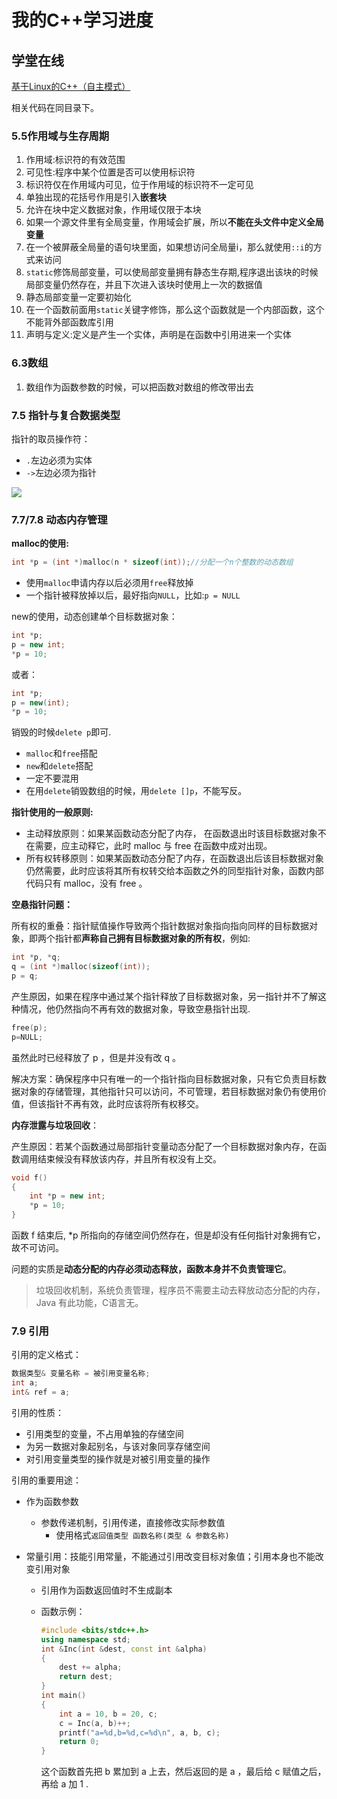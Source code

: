 # 我的C++学习进度

## 学堂在线

[基于Linux的C++（自主模式）](http://www.xuetangx.com/courses/course-v1:TsinghuaX+20740084X+sp/about)

相关代码在同目录下。

### 5.5作用域与生存周期

1. 作用域:标识符的有效范围
2. 可见性:程序中某个位置是否可以使用标识符
3. 标识符仅在作用域内可见，位于作用域的标识符不一定可见
4. 单独出现的花括号作用是引入**嵌套块**
5. 允许在块中定义数据对象，作用域仅限于本块
6. 如果一个源文件里有全局变量，作用域会扩展，所以**不能在头文件中定义全局变量**
7. 在一个被屏蔽全局量的语句块里面，如果想访问全局量i，那么就使用`::i`的方式来访问
8. `static`修饰局部变量，可以使局部变量拥有静态生存期,程序退出该块的时候局部变量仍然存在，并且下次进入该块时使用上一次的数据值
9. 静态局部变量一定要初始化
10. 在一个函数前面用`static`关键字修饰，那么这个函数就是一个内部函数，这个不能背外部函数库引用
11. 声明与定义:定义是产生一个实体，声明是在函数中引用进来一个实体

### 6.3数组

1. 数组作为函数参数的时候，可以把函数对数组的修改带出去

### 7.5 指针与复合数据类型

指针的取员操作符：

- `.`左边必须为实体
- `->`左边必须为指针

![](https://i.loli.net/2018/12/24/5c2071ea22e56.png)

### 7.7/7.8 动态内存管理

**malloc的使用:**

```cpp
int *p = (int *)malloc(n * sizeof(int));//分配一个n个整数的动态数组
```

- 使用`malloc`申请内存以后必须用`free`释放掉
- 一个指针被释放掉以后，最好指向`NULL`，比如:`p = NULL`

new的使用，动态创建单个目标数据对象：

```cpp
int *p;
p = new int;
*p = 10;
```

或者：

```cpp
int *p;
p = new(int);
*p = 10;
```

销毁的时候`delete p`即可.

- `malloc`和`free`搭配
- `new`和`delete`搭配
- 一定不要混用
- 在用`delete`销毁数组的时候，用`delete []p`，不能写反。

**指针使用的一般原则:**

- 主动释放原则：如果某函数动态分配了内存， 在函数退出时该目标数据对象不在需要，应主动释它，此时 malloc 与 free 在函数中成对出现。
- 所有权转移原则：如果某函数动态分配了内存，在函数退出后该目标数据对象仍然需要，此时应该将其所有权转交给本函数之外的同型指针对象，函数内部代码只有 malloc，没有 free 。

**空悬指针问题：**

所有权的重叠：指针赋值操作导致两个指针数据对象指向指向同样的目标数据对象，即两个指针都**声称自己拥有目标数据对象的所有权**，例如:

```cpp
int *p, *q;
q = (int *)malloc(sizeof(int));
p = q;
```

产生原因，如果在程序中通过某个指针释放了目标数据对象，另一指针并不了解这种情况，他仍然指向不再有效的数据对象，导致空悬指针出现.

```cpp
free(p);
p=NULL;
```

虽然此时已经释放了 p  ，但是并没有改 q 。

解决方案：确保程序中只有唯一的一个指针指向目标数据对象，只有它负责目标数据对象的存储管理，其他指针只可以访问，不可管理，若目标数据对象仍有使用价值，但该指针不再有效，此时应该将所有权移交。

**内存泄露与垃圾回收**：

产生原因：若某个函数通过局部指针变量动态分配了一个目标数据对象内存，在函数调用结束候没有释放该内存，并且所有权没有上交。

```cpp
void f()
{
    int *p = new int;
    *p = 10;
}
```

函数 f 结束后, *p 所指向的存储空间仍然存在，但是却没有任何指针对象拥有它，故不可访问。

问题的实质是**动态分配的内存必须动态释放，函数本身并不负责管理它**。

> 垃圾回收机制，系统负责管理，程序员不需要主动去释放动态分配的内存，Java 有此功能，C语言无。

### 7.9 引用

引用的定义格式：

```cpp
数据类型& 变量名称 = 被引用变量名称;
int a;
int& ref = a;
```

引用的性质：

- 引用类型的变量，不占用单独的存储空间
- 为另一数据对象起别名，与该对象同享存储空间
- 对引用变量类型的操作就是对被引用变量的操作

引用的重要用途：

- 作为函数参数

  - 参数传递机制，引用传递，直接修改实际参数值
    - 使用格式`返回值类型 函数名称(类型 & 参数名称)`

- 常量引用：技能引用常量，不能通过引用改变目标对象值；引用本身也不能改变引用对象

  - 引用作为函数返回值时不生成副本

  - 函数示例：

    ```cpp
    #include <bits/stdc++.h>
    using namespace std;
    int &Inc(int &dest, const int &alpha)
    {
        dest += alpha;
        return dest;
    }
    int main()
    {
        int a = 10, b = 20, c;
        c = Inc(a, b)++;
        printf("a=%d,b=%d,c=%d\n", a, b, c);
        return 0;
    }
    ```

    这个函数首先把 b 累加到 a 上去，然后返回的是 a ，最后给 c 赋值之后，再给 a 加 1 .



 
